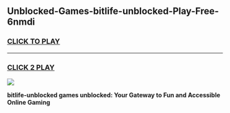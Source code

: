 
## Unblocked-Games-bitlife-unblocked-Play-Free-6nmdi
<h3>
<a href="https://premium76.site?title=bitlife-unblocked&ref=21A">CLICK TO PLAY</a></h3>
<hr>

<h3>
<a href="https://premium76.site?title=bitlife-unblocked&ref=21A">CLICK 2 PLAY</a>
  
</h3>

<a href="https://premium76.site?title=bitlife-unblocked&ref=21A"><img src="https://clearcache.store/games.png"></a>


**bitlife-unblocked games unblocked: Your Gateway to Fun and Accessible Online Gaming**
